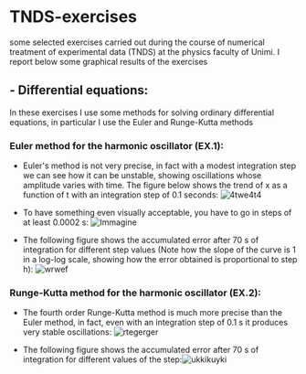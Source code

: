 # TNDS-exercises
some selected exercises carried out during the course of numerical treatment of experimental data (TNDS) at the physics faculty of Unimi. 
I report below some graphical results of the exercises


## - Differential equations:
In these exercises I use some methods for solving ordinary differential equations, in particular I use the Euler and Runge-Kutta methods

### Euler method for the harmonic oscillator (EX.1): 
- Euler's method is not very precise, in fact with a modest integration step we can see how it can be unstable, showing oscillations whose amplitude varies with time. The figure below shows the trend of x as a function of t with an integration step of 0.1 seconds:
![4twe4t4](https://user-images.githubusercontent.com/72387126/175076875-1dd7f529-3b32-477b-a9ae-97599af3ae7c.png)


- To have something even visually acceptable, you have to go in steps of at least 0.0002 s:
![Immagine](https://user-images.githubusercontent.com/72387126/175077389-81f4274f-2ff6-4fa0-a856-952481339f72.png)


- The following figure shows the accumulated error after 70 s of integration for different step values (Note how the slope of the curve is 1 in a log-log scale, showing how the error obtained is proportional to step h):
![wrwef](https://user-images.githubusercontent.com/72387126/175078347-6d452e29-23e7-4265-bb4c-e984dda7e9f2.png)


### Runge-Kutta method for the harmonic oscillator (EX.2):
- The fourth order Runge-Kutta method is much more precise than the Euler method, in fact, even with an integration step of 0.1 s it produces very stable oscillations:
![rtegerger](https://user-images.githubusercontent.com/72387126/175080026-6af50642-2dbb-400d-bff6-c5861d7e4156.png)


- The following figure shows the accumulated error after 70 s of integration for different values of the step:![ukkikuyki](https://user-images.githubusercontent.com/72387126/175080265-cbbc0a99-c128-40bb-a701-c159efd01cb9.png)
